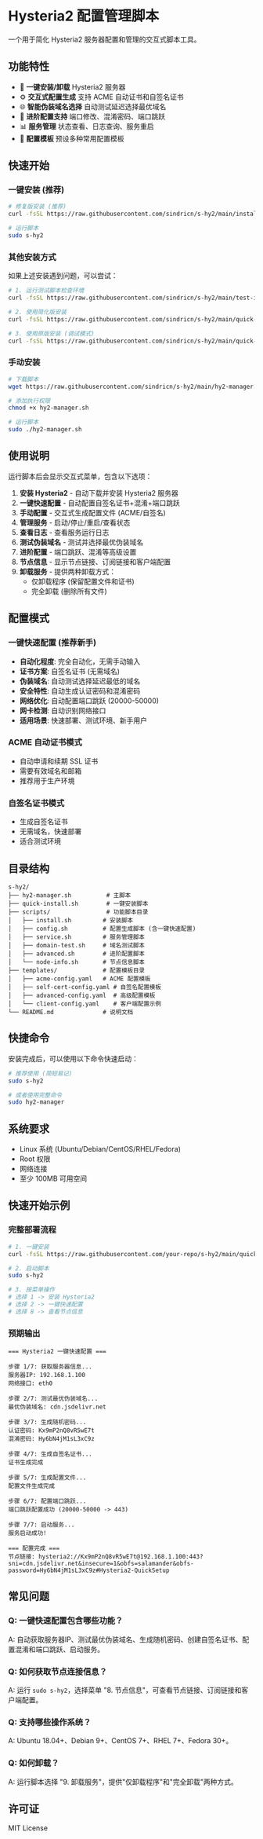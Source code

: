 # Hysteria2 配置管理脚本

一个用于简化 Hysteria2 服务器配置和管理的交互式脚本工具。

## 功能特性

- 🚀 **一键安装/卸载** Hysteria2 服务器
- ⚙️ **交互式配置生成** 支持 ACME 自动证书和自签名证书
- 🌐 **智能伪装域名选择** 自动测试延迟选择最优域名
- 🔧 **进阶配置支持** 端口修改、混淆密码、端口跳跃
- 📊 **服务管理** 状态查看、日志查询、服务重启
- 📝 **配置模板** 预设多种常用配置模板

## 快速开始

### 一键安装 (推荐)

```bash
# 修复版安装 (推荐)
curl -fsSL https://raw.githubusercontent.com/sindricn/s-hy2/main/install-fixed.sh | sudo bash

# 运行脚本
sudo s-hy2
```

### 其他安装方式

如果上述安装遇到问题，可以尝试：

```bash
# 1. 运行测试脚本检查环境
curl -fsSL https://raw.githubusercontent.com/sindricn/s-hy2/main/test-install.sh | sudo bash

# 2. 使用简化版安装
curl -fsSL https://raw.githubusercontent.com/sindricn/s-hy2/main/quick-install-simple.sh | sudo bash

# 3. 使用原版安装 (调试模式)
curl -fsSL https://raw.githubusercontent.com/sindricn/s-hy2/main/quick-install.sh | sudo bash -s -- --debug
```

### 手动安装

```bash
# 下载脚本
wget https://raw.githubusercontent.com/sindricn/s-hy2/main/hy2-manager.sh

# 添加执行权限
chmod +x hy2-manager.sh

# 运行脚本
sudo ./hy2-manager.sh
```

## 使用说明

运行脚本后会显示交互式菜单，包含以下选项：

1. **安装 Hysteria2** - 自动下载并安装 Hysteria2 服务器
2. **一键快速配置** - 自动配置自签名证书+混淆+端口跳跃
3. **手动配置** - 交互式生成配置文件 (ACME/自签名)
4. **管理服务** - 启动/停止/重启/查看状态
5. **查看日志** - 查看服务运行日志
6. **测试伪装域名** - 测试并选择最优伪装域名
7. **进阶配置** - 端口跳跃、混淆等高级设置
8. **节点信息** - 显示节点链接、订阅链接和客户端配置
9. **卸载服务** - 提供两种卸载方式：
   - 仅卸载程序 (保留配置文件和证书)
   - 完全卸载 (删除所有文件)

## 配置模式

### 一键快速配置 (推荐新手)
- **自动化程度**: 完全自动化，无需手动输入
- **证书方案**: 自签名证书 (无需域名)
- **伪装域名**: 自动测试选择延迟最低的域名
- **安全特性**: 自动生成认证密码和混淆密码
- **网络优化**: 自动配置端口跳跃 (20000-50000)
- **网卡检测**: 自动识别网络接口
- **适用场景**: 快速部署、测试环境、新手用户

### ACME 自动证书模式
- 自动申请和续期 SSL 证书
- 需要有效域名和邮箱
- 推荐用于生产环境

### 自签名证书模式
- 生成自签名证书
- 无需域名，快速部署
- 适合测试环境

## 目录结构

```
s-hy2/
├── hy2-manager.sh          # 主脚本
├── quick-install.sh        # 一键安装脚本
├── scripts/                # 功能脚本目录
│   ├── install.sh         # 安装脚本
│   ├── config.sh          # 配置生成脚本 (含一键快速配置)
│   ├── service.sh         # 服务管理脚本
│   ├── domain-test.sh     # 域名测试脚本
│   ├── advanced.sh        # 进阶配置脚本
│   └── node-info.sh       # 节点信息脚本
├── templates/             # 配置模板目录
│   ├── acme-config.yaml   # ACME 配置模板
│   ├── self-cert-config.yaml # 自签名配置模板
│   ├── advanced-config.yaml  # 高级配置模板
│   └── client-config.yaml    # 客户端配置示例
└── README.md              # 说明文档
```

## 快捷命令

安装完成后，可以使用以下命令快速启动：

```bash
# 推荐使用 (简短易记)
sudo s-hy2

# 或者使用完整命令
sudo hy2-manager
```

## 系统要求

- Linux 系统 (Ubuntu/Debian/CentOS/RHEL/Fedora)
- Root 权限
- 网络连接
- 至少 100MB 可用空间

## 快速开始示例

### 完整部署流程
```bash
# 1. 一键安装
curl -fsSL https://raw.githubusercontent.com/your-repo/s-hy2/main/quick-install.sh | sudo bash

# 2. 启动脚本
sudo s-hy2

# 3. 按菜单操作
# 选择 1 -> 安装 Hysteria2
# 选择 2 -> 一键快速配置
# 选择 8 -> 查看节点信息
```

### 预期输出
```
=== Hysteria2 一键快速配置 ===

步骤 1/7: 获取服务器信息...
服务器IP: 192.168.1.100
网络接口: eth0

步骤 2/7: 测试最优伪装域名...
最优伪装域名: cdn.jsdelivr.net

步骤 3/7: 生成随机密码...
认证密码: Kx9mP2nQ8vR5wE7t
混淆密码: Hy6bN4jM1sL3xC9z

步骤 4/7: 生成自签名证书...
证书生成完成

步骤 5/7: 生成配置文件...
配置文件生成完成

步骤 6/7: 配置端口跳跃...
端口跳跃配置成功 (20000-50000 -> 443)

步骤 7/7: 启动服务...
服务启动成功!

=== 配置完成 ===
节点链接: hysteria2://Kx9mP2nQ8vR5wE7t@192.168.1.100:443?sni=cdn.jsdelivr.net&insecure=1&obfs=salamander&obfs-password=Hy6bN4jM1sL3xC9z#Hysteria2-QuickSetup
```

## 常见问题

### Q: 一键快速配置包含哪些功能？
A: 自动获取服务器IP、测试最优伪装域名、生成随机密码、创建自签名证书、配置混淆和端口跳跃、启动服务。

### Q: 如何获取节点连接信息？
A: 运行 `sudo s-hy2`，选择菜单 "8. 节点信息"，可查看节点链接、订阅链接和客户端配置。

### Q: 支持哪些操作系统？
A: Ubuntu 18.04+、Debian 9+、CentOS 7+、RHEL 7+、Fedora 30+。

### Q: 如何卸载？
A: 运行脚本选择 "9. 卸载服务"，提供"仅卸载程序"和"完全卸载"两种方式。

## 许可证

MIT License
